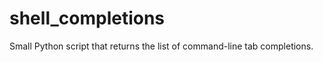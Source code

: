 shell_completions
=================

Small Python script that returns the list of command-line tab completions.